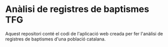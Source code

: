 # Anàlisi de registres de baptismes TFG

Aquest repositori conté el codi de l'aplicació web creada per fer l'anàlisi de registres de baptismes d'una població catalana.
